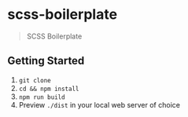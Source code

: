 # scss-boilerplate

> SCSS Boilerplate

## Getting Started

1. `git clone`
1. `cd && npm install`
1. `npm run build`
1. Preview `./dist` in your local web server of choice
